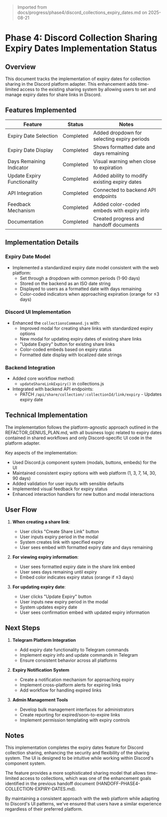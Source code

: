 > Imported from docs/progress/phase4/discord_collections_expiry_dates.md on 2025-08-21

# Phase 4: Discord Collection Sharing Expiry Dates Implementation Status

## Overview

This document tracks the implementation of expiry dates for collection sharing in the Discord platform adapter. This enhancement adds time-limited access to the existing sharing system by allowing users to set and manage expiry dates for share links in Discord.

## Features Implemented

| Feature                        | Status    | Notes                                       |
|--------------------------------|-----------|---------------------------------------------|
| Expiry Date Selection          | Completed | Added dropdown for selecting expiry periods |
| Expiry Date Display            | Completed | Shows formatted date and days remaining     |
| Days Remaining Indicator       | Completed | Visual warning when close to expiration     |
| Update Expiry Functionality    | Completed | Added ability to modify existing expiry dates |
| API Integration                | Completed | Connected to backend API endpoints          |
| Feedback Mechanism             | Completed | Added color-coded embeds with expiry info   |
| Documentation                  | Completed | Created progress and handoff documents      |

## Implementation Details

### Expiry Date Model
- Implemented a standardized expiry date model consistent with the web platform:
  - Set through a dropdown with common periods (1-90 days)
  - Stored on the backend as an ISO date string
  - Displayed to users as a formatted date with days remaining
  - Color-coded indicators when approaching expiration (orange for ≤3 days)

### Discord UI Implementation
- Enhanced the `collectionsCommand.js` with:
  - Improved modal for creating share links with standardized expiry options
  - New modal for updating expiry dates of existing share links
  - "Update Expiry" button for existing share links
  - Color-coded embeds based on expiry status
  - Formatted date display with localized date strings

### Backend Integration
- Added core workflow method:
  - `updateShareLinkExpiry()` in collections.js
- Integrated with backend API endpoints:
  - PATCH `/api/share/collection/:collectionId/link/expiry` - Updates expiry date

## Technical Implementation

The implementation follows the platform-agnostic approach outlined in the REFACTOR_GENIUS_PLAN.md, with all business logic related to expiry dates contained in shared workflows and only Discord-specific UI code in the platform adapter.

Key aspects of the implementation:
- Used Discord.js component system (modals, buttons, embeds) for the UI
- Maintained consistent expiry options with web platform (1, 3, 7, 14, 30, 90 days)
- Added validation for user inputs with sensible defaults
- Implemented visual feedback for expiry status
- Enhanced interaction handlers for new button and modal interactions

## User Flow

1. **When creating a share link**:
   - User clicks "Create Share Link" button
   - User inputs expiry period in the modal
   - System creates link with specified expiry
   - User sees embed with formatted expiry date and days remaining

2. **For viewing expiry information**:
   - User sees formatted expiry date in the share link embed
   - User sees days remaining until expiry
   - Embed color indicates expiry status (orange if ≤3 days)

3. **For updating expiry date**:
   - User clicks "Update Expiry" button
   - User inputs new expiry period in the modal
   - System updates expiry date
   - User sees confirmation embed with updated expiry information

## Next Steps

1. **Telegram Platform Integration**
   - Add expiry date functionality to Telegram commands
   - Implement expiry info and update commands in Telegram
   - Ensure consistent behavior across all platforms

2. **Expiry Notification System**
   - Create a notification mechanism for approaching expiry
   - Implement cross-platform alerts for expiring links
   - Add workflow for handling expired links

3. **Admin Management Tools**
   - Develop bulk management interfaces for administrators
   - Create reporting for expired/soon-to-expire links
   - Implement permission templating with expiry controls

## Notes

This implementation completes the expiry dates feature for Discord collection sharing, enhancing the security and flexibility of the sharing system. The UI is designed to be intuitive while working within Discord's component system.

The feature provides a more sophisticated sharing model that allows time-limited access to collections, which was one of the enhancement goals identified in the previous handoff document (HANDOFF-PHASE4-COLLECTION-EXPIRY-DATES.md).

By maintaining a consistent approach with the web platform while adapting to Discord's UI patterns, we've ensured that users have a similar experience regardless of their preferred platform. 